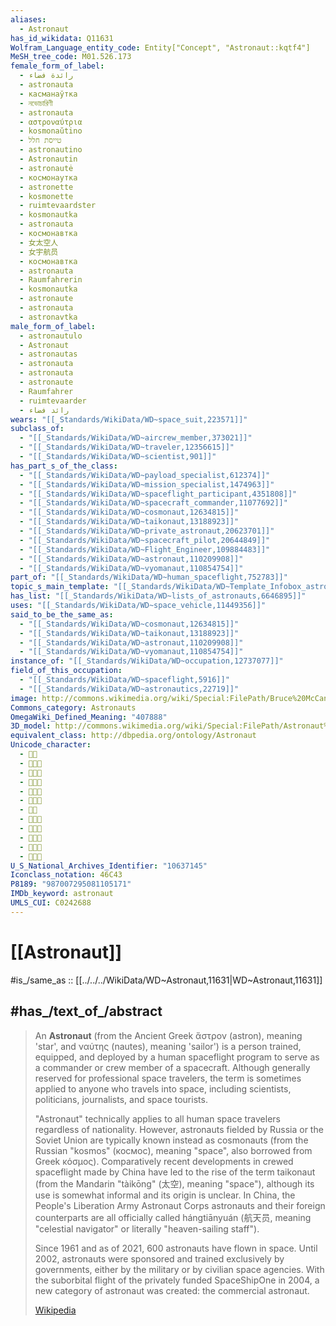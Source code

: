 ```yaml
---
aliases:
  - Astronaut
has_id_wikidata: Q11631
Wolfram_Language_entity_code: Entity["Concept", "Astronaut::kqtf4"]
MeSH_tree_code: M01.526.173
female_form_of_label:
  - رائدة فضاء
  - astronauta
  - касманаўтка
  - নভোচারিণী
  - astronauta
  - αστροναύτρια
  - kosmonaŭtino
  - טייסת חלל
  - astronautino
  - Astronautin
  - astronautė
  - космонаутка
  - astronette
  - kosmonette
  - ruimtevaardster
  - kosmonautka
  - astronauta
  - космонавтка
  - 女太空人
  - 女宇航员
  - космонавтка
  - astronauta
  - Raumfahrerin
  - kosmonautka
  - astronaute
  - astronauta
  - astronavtka
male_form_of_label:
  - astronautulo
  - Astronaut
  - astronautas
  - astronauta
  - astronauta
  - astronaute
  - Raumfahrer
  - ruimtevaarder
  - رائد فضاء
wears: "[[_Standards/WikiData/WD~space_suit,223571]]"
subclass_of:
  - "[[_Standards/WikiData/WD~aircrew_member,373021]]"
  - "[[_Standards/WikiData/WD~traveler,12356615]]"
  - "[[_Standards/WikiData/WD~scientist,901]]"
has_part_s_of_the_class:
  - "[[_Standards/WikiData/WD~payload_specialist,612374]]"
  - "[[_Standards/WikiData/WD~mission_specialist,1474963]]"
  - "[[_Standards/WikiData/WD~spaceflight_participant,4351808]]"
  - "[[_Standards/WikiData/WD~spacecraft_commander,11077692]]"
  - "[[_Standards/WikiData/WD~cosmonaut,12634815]]"
  - "[[_Standards/WikiData/WD~taikonaut,13188923]]"
  - "[[_Standards/WikiData/WD~private_astronaut,20623701]]"
  - "[[_Standards/WikiData/WD~spacecraft_pilot,20644849]]"
  - "[[_Standards/WikiData/WD~Flight_Engineer,109884483]]"
  - "[[_Standards/WikiData/WD~astronaut,110209908]]"
  - "[[_Standards/WikiData/WD~vyomanaut,110854754]]"
part_of: "[[_Standards/WikiData/WD~human_spaceflight,752783]]"
topic_s_main_template: "[[_Standards/WikiData/WD~Template_Infobox_astronaut,5898492]]"
has_list: "[[_Standards/WikiData/WD~lists_of_astronauts,6646895]]"
uses: "[[_Standards/WikiData/WD~space_vehicle,11449356]]"
said_to_be_the_same_as:
  - "[[_Standards/WikiData/WD~cosmonaut,12634815]]"
  - "[[_Standards/WikiData/WD~taikonaut,13188923]]"
  - "[[_Standards/WikiData/WD~astronaut,110209908]]"
  - "[[_Standards/WikiData/WD~vyomanaut,110854754]]"
instance_of: "[[_Standards/WikiData/WD~occupation,12737077]]"
field_of_this_occupation:
  - "[[_Standards/WikiData/WD~spaceflight,5916]]"
  - "[[_Standards/WikiData/WD~astronautics,22719]]"
image: http://commons.wikimedia.org/wiki/Special:FilePath/Bruce%20McCandless%20II%20during%20EVA%20in%201984.jpg
Commons_category: Astronauts
OmegaWiki_Defined_Meaning: "407888"
3D_model: http://commons.wikimedia.org/wiki/Special:FilePath/Astronaut%20Astronaut1.stl
equivalent_class: http://dbpedia.org/ontology/Astronaut
Unicode_character:
  - 👨🚀
  - 👨🏻🚀
  - 👨🏼🚀
  - 👨🏽🚀
  - 👨🏾🚀
  - 👨🏿🚀
  - 👩🚀
  - 👩🏻🚀
  - 👩🏼🚀
  - 👩🏽🚀
  - 👩🏾🚀
  - 👩🏿🚀
U_S_National_Archives_Identifier: "10637145"
Iconclass_notation: 46C43
P8189: "987007295081105171"
IMDb_keyword: astronaut
UMLS_CUI: C0242688
---
```


# [[Astronaut]] 

#is_/same_as :: [[../../../WikiData/WD~Astronaut,11631|WD~Astronaut,11631]] 

## #has_/text_of_/abstract 

> An **Astronaut** (from the Ancient Greek ἄστρον (astron), meaning 'star', and ναύτης (nautes), meaning 'sailor') is a person trained, equipped, and deployed by a human spaceflight program to serve as a commander or crew member of a spacecraft. Although generally reserved for professional space travelers, the term is sometimes applied to anyone who travels into space, including scientists, politicians, journalists, and space tourists.
>
> "Astronaut" technically applies to all human space travelers regardless of nationality. However, astronauts fielded by Russia or the Soviet Union are typically known instead as cosmonauts (from the Russian "kosmos" (космос), meaning "space", also borrowed from Greek κόσμος). Comparatively recent developments in crewed spaceflight made by China have led to the rise of the term taikonaut (from the Mandarin "tàikōng" (太空), meaning "space"), although its use is somewhat informal and its origin is unclear. In China, the People's Liberation Army Astronaut Corps astronauts and their foreign counterparts are all officially called hángtiānyuán (航天员, meaning "celestial navigator" or literally "heaven-sailing staff").
>
> Since 1961 and as of 2021, 600 astronauts have flown in space. Until 2002, astronauts were sponsored and trained exclusively by governments, either by the military or by civilian space agencies. With the suborbital flight of the privately funded SpaceShipOne in 2004, a new category of astronaut was created: the commercial astronaut.
>
> [Wikipedia](https://en.wikipedia.org/wiki/Astronaut) 

